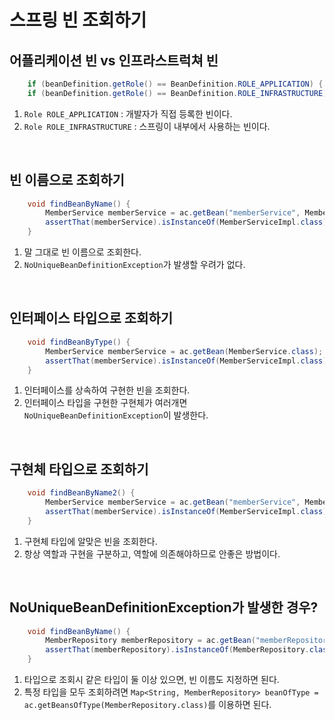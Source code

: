 # 스프링 빈 조회하기 

## 어플리케이션 빈 vs 인프라스트럭쳐 빈 
```java
    if (beanDefinition.getRole() == BeanDefinition.ROLE_APPLICATION) {...}
    if (beanDefinition.getRole() == BeanDefinition.ROLE_INFRASTRUCTURE) {...}
```
1. `Role ROLE_APPLICATION` : 개발자가 직접 등록한 빈이다.
2. `Role ROLE_INFRASTRUCTURE` : 스프링이 내부에서 사용하는 빈이다.

<br/>

## 빈 이름으로 조회하기 
```java
    void findBeanByName() {
        MemberService memberService = ac.getBean("memberService", MemberService.class);
        assertThat(memberService).isInstanceOf(MemberServiceImpl.class);
    }
```
1. 말 그대로 빈 이름으로 조회한다.
2. `NoUniqueBeanDefinitionException`가 발생할 우려가 없다.

<br/>

## 인터페이스 타입으로 조회하기 
```java
    void findBeanByType() {
        MemberService memberService = ac.getBean(MemberService.class);
        assertThat(memberService).isInstanceOf(MemberServiceImpl.class);
    }
```
1. 인터페이스를 상속하여 구현한 빈을 조회한다.
2. 인터페이스 타입을 구현한 구현체가 여러개면 `NoUniqueBeanDefinitionException`이 발생한다.

<br/>

## 구현체 타입으로 조회하기 
```java
    void findBeanByName2() {
        MemberService memberService = ac.getBean("memberService", MemberServiceImpl.class);
        assertThat(memberService).isInstanceOf(MemberServiceImpl.class);
    }
```
1. 구현체 타입에 알맞은 빈을 조회한다.
2. 항상 역할과 구현을 구분하고, 역할에 의존해야하므로 안좋은 방법이다.

<br/>

## NoUniqueBeanDefinitionException가 발생한 경우? 
```java
    void findBeanByName() {
        MemberRepository memberRepository = ac.getBean("memberRepository1", MemberRepository.class);
        assertThat(memberRepository).isInstanceOf(MemberRepository.class);
    }
```
1. 타입으로 조회시 같은 타입이 둘 이상 있으면, 빈 이름도 지정하면 된다. 
2. 특정 타입을 모두 조회하려면 `Map<String, MemberRepository> beanOfType = ac.getBeansOfType(MemberRepository.class)`를 이용하면 된다. 

